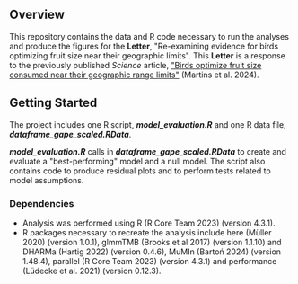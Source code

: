 ## Overview

This repository contains the data and R code necessary to run the analyses and produce the figures for the 
**Letter**, "Re-examining evidence for birds optimizing fruit size near their geographic limits". This **Letter** is a response to the previously published *Science* article, ["Birds optimize fruit size consumed near their geographic range limits"](https://www.science.org/doi/10.1126/science.adj1856) (Martins et al. 2024).

## Getting Started
The project includes one R script, ***model_evaluation.R*** and one R data file, ***dataframe_gape_scaled.RData***.

 ***model_evaluation.R*** calls in ***dataframe_gape_scaled.RData*** to create and evaluate a "best-performing" model and a null model. The script also contains code to produce residual plots and to perform tests related to model assumptions. 

### Dependencies

* Analysis was performed using R (R Core Team 2023) (version 4.3.1).
* R packages necessary to recreate the analysis include here (Müller 2020) (version 1.0.1), glmmTMB (Brooks et al 2017) (version 1.1.10) and DHARMa (Hartig 2022) (version 0.4.6), MuMIn (Bartoń 2024) (version 1.48.4), parallel (R Core Team 2023) (version 4.3.1) and performance (Lüdecke et al. 2021) (version 0.12.3).


